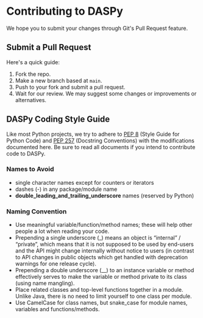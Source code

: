 # Contributing to DASPy

We hope you to submit your changes through Git's Pull Request feature.

## Submit a Pull Request

Here's a quick guide:

 1. Fork the repo.
 2. Make a new branch based at `main`.
 3. Push to your fork and submit a pull request.
 4. Wait for our review. We may suggest some changes or improvements or alternatives.

## DASPy Coding Style Guide

Like most Python projects, we try to adhere to [PEP 8](https://peps.python.org/pep-0008/) (Style Guide for Python Code) and [PEP 257](https://peps.python.org/pep-0257/) (Docstring Conventions) with the modifications documented here. Be sure to read all documents if you intend to contribute code to DASPy.

### Names to Avoid

* single character names except for counters or iterators
* dashes (-) in any package/module name
* **__double_leading_and_trailing_underscore__** names (reserved by Python)

### Naming Convention

* Use meaningful variable/function/method names; these will help other people a lot when reading your code.
* Prepending a single underscore (_) means an object is “internal” / “private”, which means that it is not supposed to be used by end-users and the API might change internally without notice to users (in contrast to API changes in public objects which get handled with deprecation warnings for one release cycle).
* Prepending a double underscore (__) to an instance variable or method effectively serves to make the variable or method private to its class (using name mangling).
* Place related classes and top-level functions together in a module. Unlike Java, there is no need to limit yourself to one class per module.
* Use CamelCase for class names, but snake_case for module names, variables and functions/methods.
